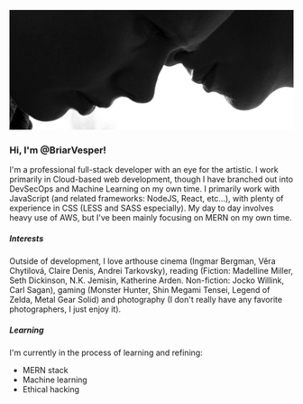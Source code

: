 ![Persona, Ingmar Bergman](https://raw.githubusercontent.com/BriarVesper/BriarVesper/master/HeroImage2.png)
### Hi, I'm @BriarVesper!

I'm a professional full-stack developer with an eye for the artistic. I work primarily in Cloud-based web development, though I have branched out into DevSecOps and Machine Learning on my own time. I primarily work with JavaScript (and related frameworks: NodeJS, React, etc...), with plenty of experience in CSS (LESS and SASS especially). My day to day involves heavy use of AWS, but I've been mainly focusing on MERN on my own time.

##### Interests
Outside of development, I love arthouse cinema (Ingmar Bergman, Věra Chytilová, Claire Denis, Andrei Tarkovsky), reading (Fiction: Madelline Miller, Seth Dickinson, N.K. Jemisin, Katherine Arden. Non-fiction: Jocko Willink, Carl Sagan), gaming (Monster Hunter, Shin Megami Tensei, Legend of Zelda, Metal Gear Solid) and photography (I don't really have any favorite photographers, I just enjoy it).

##### Learning
I'm currently in the process of learning and refining:
* MERN stack
* Machine learning
* Ethical hacking
